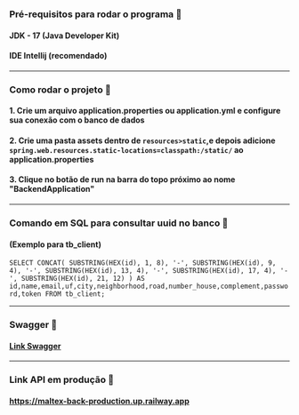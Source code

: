 ### Pré-requisitos para rodar o programa 🔗
#### JDK - 17 (Java Developer Kit)
#### IDE Intellij (recomendado)

-----------------------------------------------
### Como rodar o projeto 🚀
#### 1. Crie um arquivo application.properties ou application.yml e configure sua conexão com o banco de dados
#### 2. Crie uma pasta assets dentro de ``resources>static``,e depois adicione ``spring.web.resources.static-locations=classpath:/static/`` ao application.properties
#### 3. Clique no botão de run na barra do topo próximo ao nome "BackendApplication"

-----------------------------------------------
### Comando em SQL para consultar uuid no banco 📍
#### (Exemplo para tb_client)

``SELECT CONCAT(
SUBSTRING(HEX(id), 1, 8), '-',
SUBSTRING(HEX(id), 9, 4), '-',
SUBSTRING(HEX(id), 13, 4), '-',
SUBSTRING(HEX(id), 17, 4), '-',
SUBSTRING(HEX(id), 21, 12)
) AS id,name,email,uf,city,neighborhood,road,number_house,complement,password,token FROM tb_client;``


-------------------------------------------------

### Swagger 📍
#### [Link Swagger](https://maltex-back-production.up.railway.app/swagger-ui/index.html)

------------------------------------------------
### Link API em produção 📍
#### https://maltex-back-production.up.railway.app
